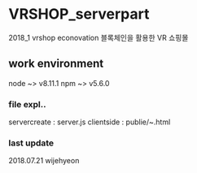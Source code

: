 # VRSHOP_serverpart
2018_1 vrshop econovation
블록체인을 활용한 VR 쇼핑몰

## work environment
node ~> v8.11.1
npm ~> v5.6.0

### file expl..

servercreate : server.js
clientside : publie/~.html


### last update
2018.07.21 wijehyeon
